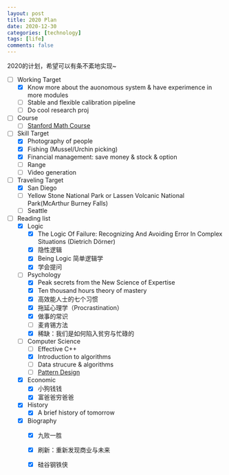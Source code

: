 ```yaml
---
layout: post
title: 2020 Plan
date: 2020-12-30
categories: [technology]
tags: [life]
comments: false
---
```




2020的计划，希望可以有条不紊地实现~



- [ ] Working Target
  - [x] Know more about the auonomous system & have experimence in more modules 
  - [ ] Stable and flexible calibration pipeline 
  - [ ] Do cool research proj 
- [ ] Course
  - [ ] [Stanford Math Course](http://graphics.stanford.edu/courses/cs205a/schedule.html) 
- [ ] Skill Target 
  - [x] Photography of people
  - [x] Fishing (Mussel/Urchin picking)
  - [x] Financial management: save money & stock & option
  - [ ] Range 
  - [ ] Video generation 
- [ ] Traveling Target 
  - [x] San Diego
  - [ ] Yellow Stone National Park or Lassen Volcanic National Park(McArthur Burney Falls)
  - [ ] Seattle
- [ ] Reading list
  - [x] Logic
    - [x] The Logic Of Failure: Recognizing And Avoiding Error In Complex Situations (Dietrich Dörner)
    - [x] 隐性逻辑
    - [x] Being Logic 简单逻辑学
    - [x] 学会提问
  - [ ] Psychology
    - [x] Peak secrets from the New Science of Expertise
    - [x] Ten thousand hours theory of mastery
    - [x] 高效能人士的七个习惯
    - [x] 拖延心理学（Procrastination）
    - [x] 做事的常识 
    - [ ] 麦肯锡方法
    - [x] 稀缺：我们是如何陷入贫穷与忙碌的 
  - [ ] Computer Science
    - [ ] Effective C++
    - [x] Introduction to algorithms
    - [ ] Data strucure & algorithms
    - [ ] [Pattern Design](https://refactoring.guru/refactoring/smells)
  - [x] Economic
    - [x] 小狗钱钱
    - [x] 富爸爸穷爸爸
  - [x] History 
    - [x] A brief history of tomorrow
  - [x] Biography
    - [x] 九败一胜  
    - [x] 刷新：重新发现商业与未来
    - [x] 硅谷钢铁侠  
  

